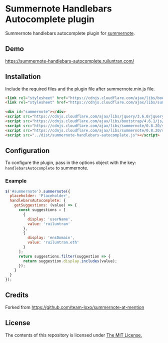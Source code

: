 # Summernote Handlebars Autocomplete plugin

Summernote handlebars autocomplete plugin for [summernote](https://github.com/summernote/summernote/).

## Demo

https://summernote-handlebars-autocomplete.ruiluntran.com/

## Installation

Include the required files and the plugin file after summernote.min.js file.

``` html
<link rel="stylesheet" href="https://cdnjs.cloudflare.com/ajax/libs/bootstrap/4.6.1/css/bootstrap.min.css"/>
<link rel="stylesheet" href="https://cdnjs.cloudflare.com/ajax/libs/summernote/0.8.20/summernote-bs4.min.css"/>
        
<div id="summernote"></div>
<script src="https://cdnjs.cloudflare.com/ajax/libs/jquery/3.6.0/jquery.min.js"></script>
<script src="https://cdnjs.cloudflare.com/ajax/libs/bootstrap/4.6.1/js/bootstrap.bundle.min.js"></script>
<script src="https://cdnjs.cloudflare.com/ajax/libs/summernote/0.8.20/summernote.min.js"></script>
<script src="https://cdnjs.cloudflare.com/ajax/libs/summernote/0.8.20/summernote-bs4.min.js"></script>
<script src="../dist/summernote-handlebars-autocomplete.js"></script>
```

## Configuration

To configure the plugin, pass in the options object with the key: `handlebarsAutocomplete` to summernote.


### Example

```javascript
$('#summernote').summernote({
  placeholder: 'Placeholder',
  handlebarsAutocomplete: {
    getSuggestions: (value) => {
      const suggestions = [
        {
          display: 'userName',
          value: 'ruiluntran'
        },
        {
          display: 'ensDomain',
          value: 'ruiluntran.eth'
        }
      ];
      return suggestions.filter(suggestion => {
        return suggestion.display.includes(value);
      });
    }
  }
});
```

## Credits

Forked from https://github.com/team-loxo/summernote-at-mention

## License

The contents of this repository is licensed under [The MIT License.](https://opensource.org/licenses/MIT)
